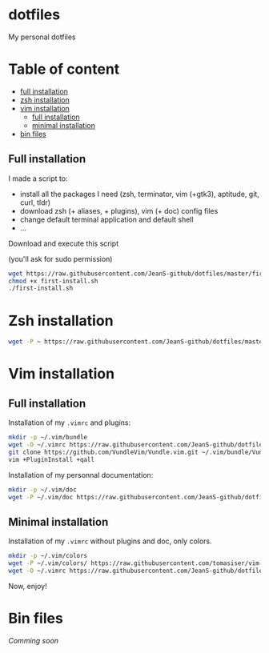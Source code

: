 # dotfiles
My personal dotfiles

# Table of content
* [full installation](#full-installation)
* [zsh installation](#zsh-installation)
* [vim installation](#vim-installation)
  * [full installation](#full-installation)
  * [minimal installation](#minimal-installation)
* [bin files](#bin-files)

## Full installation

I made a script to:

* install all the packages I need (zsh, terminator, vim (+gtk3), aptitude, git, curl, tldr)
* download zsh (+ aliases, + plugins), vim (+ doc) config files
* change default terminal application and default shell
* ...

Download and execute this script

(you'll ask for sudo permission)

```sh
wget https://raw.githubusercontent.com/JeanS-github/dotfiles/master/first-install.sh
chmod +x first-install.sh
./first-install.sh
```

# Zsh installation

```sh
wget -P ~ https://raw.githubusercontent.com/JeanS-github/dotfiles/master/.zshrc https://raw.githubusercontent.com/JeanS-github/dotfiles/master/.zsh_aliases
```

# Vim installation

## Full installation

Installation of my `.vimrc` and plugins:

```sh
mkdir -p ~/.vim/bundle
wget -O ~/.vimrc https://raw.githubusercontent.com/JeanS-github/dotfiles/master/.vimrc
git clone https://github.com/VundleVim/Vundle.vim.git ~/.vim/bundle/Vundle.vim
vim +PluginInstall +qall
```

Installation of my personnal documentation:

```sh
mkdir -p ~/.vim/doc
wget -P ~/.vim/doc https://raw.githubusercontent.com/JeanS-github/dotfiles/master/doc/aide-0{01..15}.txt https://raw.githubusercontent.com/JeanS-github/dotfiles/master/doc/aide.txt
```

## Minimal installation

Installation of my `.vimrc` without plugins and doc, only colors.

```sh
mkdir -p ~/.vim/colors
wget -P ~/.vim/colors/ https://raw.githubusercontent.com/tomasiser/vim-code-dark/master/colors/codedark.vim
wget -O ~/.vimrc https://raw.githubusercontent.com/JeanS-github/dotfiles/master/.vimrc_minimal
```

Now, enjoy!

# Bin files

*Comming soon*

